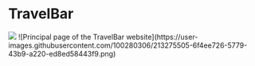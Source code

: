 # TravelBar
<img src="{BadgeURLHere}" />
![Principal page of the TravelBar website](https://user-images.githubusercontent.com/100280306/213275505-6f4ee726-5779-43b9-a220-ed8ed58443f9.png)
